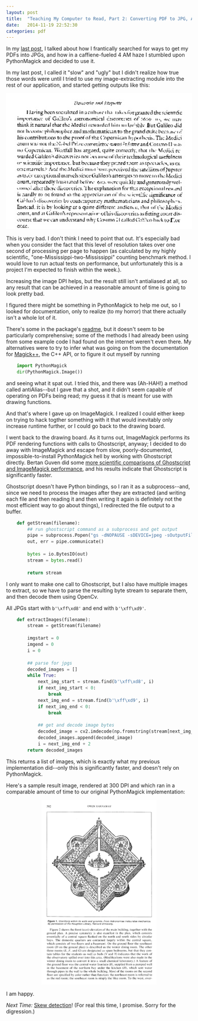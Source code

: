 ```yaml
---
layout: post
title:  "Teaching My Computer to Read, Part 2: Converting PDF to JPG, Again"
date:   2014-11-19 22:52:30
categories: pdf
---
```


In my [last post](http://0.0.0.0:4000/cv/pdf/2014/11/12/teaching-my-computer-to-read-pdfs-are-evil.html), I talked about how I frantically searched for ways to get my PDFs into JPGs, and how in a caffiene-fueled 4 AM haze I stumbled upon PythonMagick and decided to use it. 

In my last post, I called it "slow" and "ugly" but I didn't realize how true those words were until I tried to use my image-extracting module into the rest of our application, and started getting outputs like this:

<p align="center">
<img src="/img/2014-11-19/imagemagicksucks.jpg">
</p>

This is very bad. I don't think I need to point that out. It's especially bad when you consider the fact that this level of resolution takes over one second of processing per page to happen (as calculated by my highly scientific, "one-Mississippi-two-Mississippi" counting benchmark method. I would love to run actual tests on performance, but unfortunately this is a project I'm expected to finish within the week.).

Increasing the image DPI helps, but the result still isn't antialiased at all, so any result that can be achieved in a reasonable amount of time is going to look pretty bad.

I figured there might be something in PythonMagick to help me out, so I looked for documentation, only to realize (to my horror) that there actually isn't a whole lot of it.

There's some in the package's [readme](http://www.imagemagick.org/download/python/README.txt), but it doesn't seem to be particularly comprehensive; some of the methods I had already been using from some example code I had found on the internet weren't even there. My alternatives were to try to infer what was going on from the documentation for [Magick++](http://www.imagemagick.org/Magick++/Documentation.html), the C++ API, or to figure it out myself by running

```python
	import PythonMagick
	dir(PythonMagick.Image())
```
and seeing what it spat out. I tried this, and there was (Ah-HAH!) a method called antiAlias--but I gave that a shot, and it didn't seem capable of operating on PDFs being read; my guess it that is meant for use with drawing functions.

And that's where I gave up on ImageMagick. I realized I could either keep on trying to hack togther something with it that would inevitably only increase runtime further, or I could go back to the drawing board.

I went back to the drawing board. As it turns out, ImageMagick performs its PDF rendering functions with calls to Ghostscript, anyway; I decided to do away with ImageMagick and escape from slow, poorly-documented, impossible-to-install PythonMagick hell by working with Ghostscript directly. Bertan Guven did some [more scientific comparisons of Ghostscript and ImageMagick performance](http://bertanguven.com/faster-conversions-from-pdf-to-pngjpeg-imagemagick-vs-ghostscript/), and his results indicate that Ghostscript is significantly faster.

Ghostscript doesn't have Python bindings, so I ran it as a subprocess--and, since we need to process the images after they are extracted (and writing each file and then reading it and then writing it again is definitely not the most efficient way to go about things), I redirected the file output to a buffer.

```python
	def getStream(filename):
	    ## run ghostscript command as a subprocess and get output
	    pipe = subprocess.Popen("gs -dNOPAUSE -sDEVICE=jpeg -sOutputFile=%stdout -dJPEGQ=100 -r300 -q "+ filename + " -c quit", stdout=subprocess.PIPE, shell=True)
	    out, err = pipe.communicate()

	    bytes = io.BytesIO(out)
	    stream = bytes.read()

	    return stream
```

I only want to make one call to Ghostscript, but I also have multiple images to extract, so we have to parse the resulting byte stream to separate them, and then decode them using OpenCv.

All JPGs start with `b'\xff\xd8'` and end with `b'\xff\xd9'`.

```python
	def extractImages(filename): 
	    stream = getStream(filename)

	    imgstart = 0
	    imgend = 0
	    i = 0

	    ## parse for jpgs
	    decoded_images = []
	    while True:
	        next_img_start = stream.find(b'\xff\xd8', i)
	        if next_img_start < 0:
	            break
	        next_img_end = stream.find(b'\xff\xd9', i)
	        if next_img_end < 0:
	            break

	        ## get and decode image bytes
	        decoded_image = cv2.imdecode(np.fromstring(stream[next_img_start:next_img_end+2], np.uint8), cv2.CV_LOAD_IMAGE_COLOR)
	        decoded_images.append(decoded_image)
	        i = next_img_end + 2
	    return decoded_images
```

This returns a list of images, which is exactly what my previous implementation did--only this is significantly faster, and doesn't rely on PythonMagick. 

Here's a sample result image, rendered at 300 DPI and which ran in a comparable amount of time to our original PythonMagick implementation:

<p align="center">
<img src="/img/2014-11-19/ghostscriptisawesome.jpg" style="height:500px">
</p>

I am happy.

*Next Time:* [Skew detection](http://catmores.co/pdf/2014/12/15/teaching-my-computer-to-read-skew-detection.html)! (For real this time, I promise. Sorry for the digression.)


